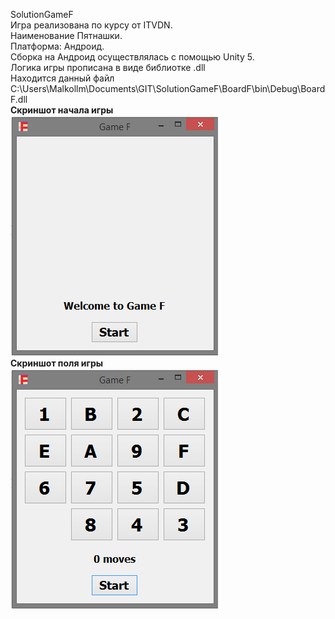 SolutionGameF <br>
Игра реализована по курсу от ITVDN.<br>
Наименование Пятнашки.<br>
Платформа: Андроид.<br>
Сборка на Андроид осуществлялась с помощью Unity 5.<br>
Логика игры прописана в виде библиотке .dll<br>
Находится данный файл C:\Users\Malkollm\Documents\GIT\SolutionGameF\BoardF\bin\Debug\BoardF.dll<br>
<b>Скриншот начала игры </b><br>
![alt text](GameF/start.png) <br>
<b>Скриншот поля игры </b> <br>
![alt text](GameF/game.png) <br>
